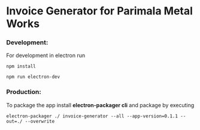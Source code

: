 # Invoice Generator for Parimala Metal Works

### Development:

For development in electron run

`npm install`

`npm run electron-dev`

### Production:

To package the app install **electron-packager cli** and package by executing

`electron-packager ./ invoice-generator --all --app-version=0.1.1 --out=./ --overwrite`
